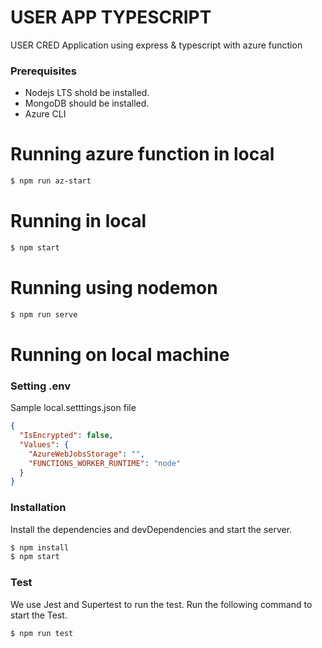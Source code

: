# USER APP TYPESCRIPT
USER CRED Application using express & typescript with azure function

### Prerequisites
* Nodejs LTS shold be installed.
* MongoDB should be installed.
* Azure CLI

# Running azure function in local
```sh
$ npm run az-start
```

# Running in local
```sh
$ npm start
```

# Running using nodemon
```sh
$ npm run serve
```

# Running on local machine
### Setting .env
Sample local.setttings.json file
```json
{
  "IsEncrypted": false,
  "Values": {
    "AzureWebJobsStorage": "",
    "FUNCTIONS_WORKER_RUNTIME": "node"
  }
}
```

### Installation

Install the dependencies and devDependencies and start the server.

```sh
$ npm install 
$ npm start
```

### Test
We use Jest and Supertest to run the test. Run the following command to start the Test.

```sh
$ npm run test
```